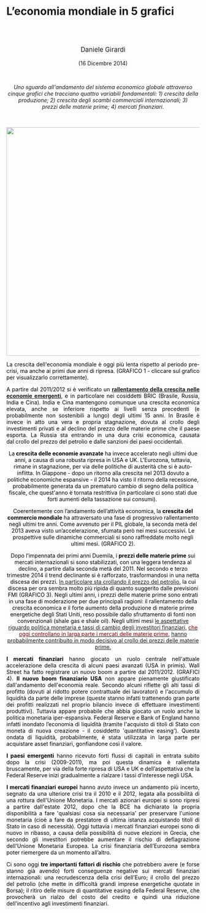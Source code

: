 <header class="entry-header">
<tr style="height: 21px;">
<td style="width: 7.93057%; height: 40px;"></td>
<td style="width: 83.6431%; height: 40px;"><header class="entry-header">
<h1 class="entry-title" style="text-align: justify;"></h1>
<h1 class="entry-title" style="text-align: justify;">L’economia mondiale in 5 grafici</h1>
</header>
<div class="entry-content">
<div class="page" title="Page 1">
<div class="layoutArea">
<div class="column">
<div class="page" title="Page 1">
<div class="layoutArea">
<div class="column">
<div class="page" title="Page 2">
<div class="layoutArea">
<div class="column">
<div class="page" title="Page 2">
<div class="layoutArea">
<div class="column">
<div class="page" title="Page 2">
<div class="layoutArea">
<div class="column">
<div class="page" title="Page 2">
<div class="layoutArea">
<div class="column">
<div class="page" title="Page 3">
<div class="page" title="Page 3">
<div class="layoutArea">
<div class="column">
<div class="page" title="Page 3">
<div class="layoutArea">
<div class="column">
<span style="font-size: larger;">
<p>Daniele Girardi</p>
  </span>
<p>(16 Dicembre 2014)</p>

<p> </p>
<em>Uno sguardo all'andamento del sistema economico globale attraverso cinque grafici che tracciano quattro variabili fondamentali: 1) crescita della produzione; 2) crescita degli scambi commerciali&nbsp;internazionali; 3) prezzi&nbsp;delle materie prime; 4) mercati finanziari.</em>

&nbsp;

<a href="http://www.reconomics.it/wp-content/uploads/2014/12/panel1.png"><img src="http://www.reconomics.it/wp-content/uploads/2014/12/panel1.png" alt="panel1" width="1053" height="595"></a>
<p style="text-align: justify;"><span style="color: #000000;">La crescita dell'economia mondiale è&nbsp;oggi più lenta rispetto al periodo pre-crisi, ma anche ai primi due anni di ripresa. (GRAFICO 1 - cliccare sul grafico per visualizzarlo correttamente).</span></p>
<p style="text-align: justify;"><span style="color: #000000;">A partire dal 2011/2012 si è verificato un <a title="Se la Cina e l’India si deindustrializzano" href="http://www.reconomics.it/se-la-cina-e-lindia-si-deindustrializzano/" target="_blank"><strong>rallentamento della crescita nelle economie emergenti</strong></a>, e in particolare nei cosiddetti BRIC (Brasile, Russia, India e Cina). India e Cina mantengono comunque&nbsp;una crescita economica elevata, anche se inferiore rispetto ai livelli senza precedenti (e probabilmente non sostenibili a lungo) degli ultimi 15 anni. In Brasile è invece in atto una vera e propria stagnazione, dovuta al crollo degli investimenti privati e al declino del prezzo delle materie prime che il paese esporta. La Russia sta entrando in una dura crisi economica, causata dal&nbsp;crollo del prezzo del petrolio e dalle sanzioni dei paesi occidentali.</span></p>
<span style="color: #000000;">La<strong> crescita delle economie avanzate</strong> ha invece accelerato negli ultimi due anni, a causa di una robusta ripresa in USA&nbsp;e UK. L'Eurozona, tuttavia, rimane in stagnazione, per via delle politiche di austerità che si è auto-inflitta. In Giappone - dopo un ritorno alla crescita nel 2013 dovuto a politiche economiche espansive - il 2014 ha visto il ritorno della recessione, probabilmente generata&nbsp;da un prematuro&nbsp;cambio di segno della politica fiscale, che quest'anno è&nbsp;tornata restrittiva (in particolare ci sono stati due forti aumenti della tassazione sui consumi).&nbsp;</span>

<span style="color: #000000;">Coerentemente con l’andamento dell’attività economica, la <strong>crescita del commercio mondiale</strong> ha attraversato una fase di progressivo rallentamento negli ultimi tre anni. Come avvenuto per il PIL globale, la seconda metà del 2013 aveva visto un’accelerazione, sfumata però nei mesi successivi.&nbsp;Le prospettive sulle dinamiche commerciali si sono raffreddate molto negli ultimi mesi. (GRAFICO 2).</span>
<p class="p1"><span style="color: #000000;">Dopo l’impennata dei primi anni Duemila, i <strong>prezzi delle materie prime</strong> sui mercati internazionali si sono stabilizzati, con una leggera tendenza al declino, a partire dalla seconda metà del 2011. Nel secondo e terzo trimestre 2014 il trend declinante si è rafforzato, trasformandosi in una netta discesa dei prezzi. <a title="Perché il prezzo del petrolio sta crollando?" href="http://www.reconomics.it/perche-il-prezzo-del-petrolio-sta-crollando/" target="_blank">In particolare sta crollando il prezzo del petrolio</a>, la cui discesa per ora sembra molto più ripida di quanto suggerito dalle previsioni FMI&nbsp;(GRAFICO 3). Negli ultimi anni, i prezzi delle materie prime sono entrati in una fase di moderazione&nbsp;per due principali&nbsp;ragioni: il rallentamento della crescita economica e il forte aumento della produzione di materie prime energetiche&nbsp;degli Stati Uniti, reso possibile dallo sfruttamento di fonti non convenzionali (shale gas e shale oil). Negli ultimi mesi <a title="Perché il prezzo del petrolio sta crollando?" href="http://www.reconomics.it/perche-il-prezzo-del-petrolio-sta-crollando/" target="_blank">le aspettative riguardo politica monetaria&nbsp;e tassi di cambio degli investitori finanziari,</a>&nbsp;</span><a style="color: #000000;" title="“Barili di carta”: crisi finanziaria e prezzi delle materie prime" href="http://www.reconomics.it/barili-di-carta-crisi-finanziaria-e-prezzi-delle-materie-prime/" target="_blank"><span style="color: #800000;">che oggi controllano in larga parte i mercati delle materie prime</span>,</a>&nbsp;<a title="Perché il prezzo del petrolio sta crollando?" href="http://www.reconomics.it/perche-il-prezzo-del-petrolio-sta-crollando/" target="_blank">hanno probabilmente contribuito in modo decisivo al crollo dei prezzi delle materie prime.</a></p>
<p style="text-align: justify;"><span style="color: #000000;"><strong>I mercati finanziari</strong> hanno giocato un ruolo centrale nell'attuale accelerazione della crescita di alcuni paesi avanzati (USA in primis). Wall Street&nbsp;ha fatto registrare un nuovo boom&nbsp;a partire dal 2011/2012. (GRAFICI 4).&nbsp;<strong>Il&nbsp;nuovo boom finanziario USA</strong> non appare pienamente giustificato dall'andamento dell'economia reale.&nbsp;Secondo alcuni riflette gli alti tassi di profitto (dovuti al ridotto&nbsp;potere contrattuale dei lavoratori) e l'accumulo di liquidità da parte delle imprese (queste stanno infatti trattenendo&nbsp;gran parte dei profitti realizzati nel proprio bilancio invece di effettuare investimenti produttivi). Tuttavia appare probabile che abbia giocato un ruolo anche la politica monetaria iper-espansiva. Federal Reserve e Bank of England hanno infatti inondato l’economia di liquidità (tramite l'acquisto di titoli di Stato con moneta di nuova creazione - il cosiddetto 'quantitative easing'). Questa ondata di liquidità, probabilmente, è stata utilizzata in larga parte per acquistare asset finanziari, gonfiandone così il valore.</span></p>
<p class="p1" style="text-align: justify;"><span style="color: #000000;"><strong>I paesi emergenti</strong> hanno ricevuto forti flussi di capitali in entrata subito dopo la crisi (2009-2011), ma poi questa dinamica è rallentata bruscamente,&nbsp;per via della forte ripresa di USA e UK e dell’aspettativa che la Federal Reserve inizi gradualmente a rialzare i tassi d’interesse negli USA.</span></p>
<p class="p1" style="text-align: justify;"><span style="color: #000000;"><strong>I mercati finanziari europei</strong> hanno avuto invece un andamento più incerto, segnato da una ulteriore crisi tra il 2010 e il 2012, legata alla possibilità di una rottura dell'Unione Monetaria. I mercati azionari europei si sono ripresi a partire dall'estate 2012, dopo che la BCE ha dichiarato la propria disponibilità a fare 'qualsiasi cosa sia necessaria' per preservare l'unione monetaria (cioè a fare da prestatore di ultima istanza acquistando titoli di Stato in caso di necessità). Oggi tuttavia i mercati finanziari europei sono di nuovo in ribasso, a causa della possibilità di nuove elezioni in Grecia, che secondo gli investitori potrebbe aumentare il rischio di deflagrazione dell'Unione Monetaria Europea.&nbsp;La crisi finanziaria dell’Eurozona sembra poter riemergere da un momento all’altro.</span></p>
<p class="p1" style="text-align: justify;"><span style="color: #000000;">Ci sono oggi&nbsp;<strong>tre importanti fattori di rischio</strong>&nbsp;che potrebbero avere (e forse stanno già avendo) forti conseguenze negative sui mercati finanziari internazionali: una recrudescenza della crisi dell'Euro; il crollo del prezzo del petrolio (che mette in difficoltà grandi imprese energetiche quotate in Borsa); il ritiro delle misure di quantitative easing della Federal Reserve, che provocherà un rialzo del costo del credito&nbsp;e quindi una riduzione dell'incentivo&nbsp;agli investimenti finanziari.&nbsp;</span></p>
